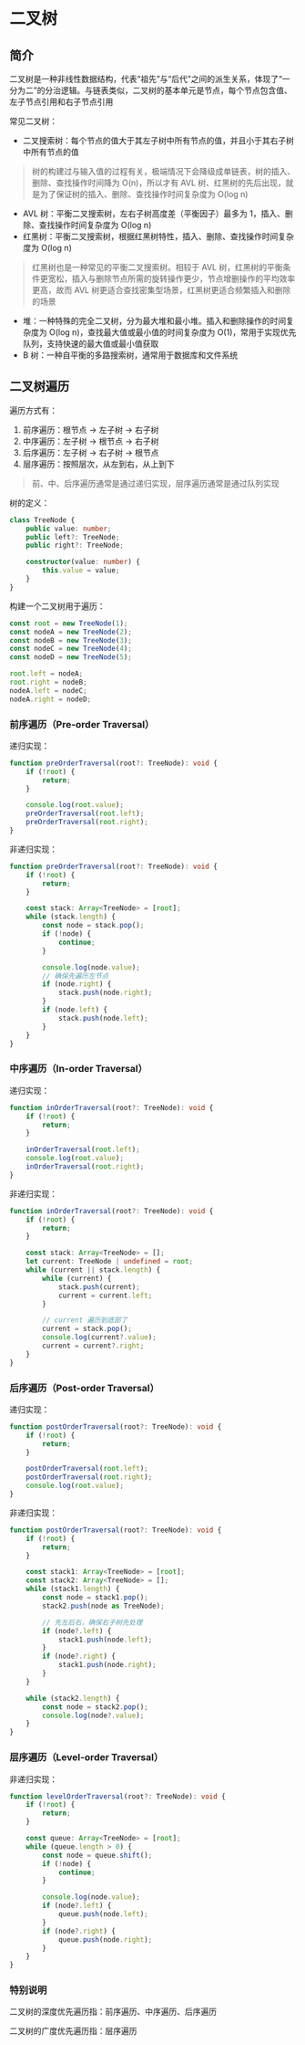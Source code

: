 # 二叉树

## 简介

二叉树是一种非线性数据结构，代表“祖先”与“后代”之间的派生关系，体现了“一分为二”的分治逻辑。与链表类似，二叉树的基本单元是节点，每个节点包含值、左子节点引用和右子节点引用

常见二叉树：

-   二叉搜索树：每个节点的值大于其左子树中所有节点的值，并且小于其右子树中所有节点的值

> 树的构建过与输入值的过程有关，极端情况下会降级成单链表，树的插入、删除、查找操作时间降为 O(n)，所以才有 AVL 树、红黑树的先后出现，就是为了保证树的插入、删除、查找操作时间复杂度为 O(log n)

-   AVL 树：平衡二叉搜索树，左右子树高度差（平衡因子）最多为 1，插入、删除、查找操作时间复杂度为 O(log n)
-   红黑树：平衡二叉搜索树，根据红黑树特性，插入、删除、查找操作时间复杂度为 O(log n)

> 红黑树也是一种常见的平衡二叉搜索树。相较于 AVL 树，红黑树的平衡条件更宽松，插入与删除节点所需的旋转操作更少，节点增删操作的平均效率更高，故而 AVL 树更适合查找密集型场景，红黑树更适合频繁插入和删除的场景

-   堆：一种特殊的完全二叉树，分为最大堆和最小堆。插入和删除操作的时间复杂度为 O(log n)，查找最大值或最小值的时间复杂度为 O(1)，常用于实现优先队列，支持快速的最大值或最小值获取
-   B 树：一种自平衡的多路搜索树，通常用于数据库和文件系统

## 二叉树遍历

遍历方式有：

1. 前序遍历：根节点 -> 左子树 -> 右子树
2. 中序遍历：左子树 -> 根节点 -> 右子树
3. 后序遍历：左子树 -> 右子树 -> 根节点
4. 层序遍历：按照层次，从左到右，从上到下

> 前、中、后序遍历通常是通过递归实现，层序遍历通常是通过队列实现

树的定义：

```ts
class TreeNode {
    public value: number;
    public left?: TreeNode;
    public right?: TreeNode;

    constructor(value: number) {
        this.value = value;
    }
}
```

构建一个二叉树用于遍历：

```ts
const root = new TreeNode(1);
const nodeA = new TreeNode(2);
const nodeB = new TreeNode(3);
const nodeC = new TreeNode(4);
const nodeD = new TreeNode(5);

root.left = nodeA;
root.right = nodeB;
nodeA.left = nodeC;
nodeA.right = nodeD;
```

### 前序遍历（Pre-order Traversal）

递归实现：

```ts
function preOrderTraversal(root?: TreeNode): void {
    if (!root) {
        return;
    }

    console.log(root.value);
    preOrderTraversal(root.left);
    preOrderTraversal(root.right);
}
```

非递归实现：

```ts
function preOrderTraversal(root?: TreeNode): void {
    if (!root) {
        return;
    }

    const stack: Array<TreeNode> = [root];
    while (stack.length) {
        const node = stack.pop();
        if (!node) {
            continue;
        }

        console.log(node.value);
        // 确保先遍历左节点
        if (node.right) {
            stack.push(node.right);
        }
        if (node.left) {
            stack.push(node.left);
        }
    }
}
```

### 中序遍历（In-order Traversal）

递归实现：

```ts
function inOrderTraversal(root?: TreeNode): void {
    if (!root) {
        return;
    }

    inOrderTraversal(root.left);
    console.log(root.value);
    inOrderTraversal(root.right);
}
```

非递归实现：

```ts
function inOrderTraversal(root?: TreeNode): void {
    if (!root) {
        return;
    }

    const stack: Array<TreeNode> = [];
    let current: TreeNode | undefined = root;
    while (current || stack.length) {
        while (current) {
            stack.push(current);
            current = current.left;
        }

        // current 遍历到底部了
        current = stack.pop();
        console.log(current?.value);
        current = current?.right;
    }
}
```

### 后序遍历（Post-order Traversal）

递归实现：

```ts
function postOrderTraversal(root?: TreeNode): void {
    if (!root) {
        return;
    }

    postOrderTraversal(root.left);
    postOrderTraversal(root.right);
    console.log(root.value);
}
```

非递归实现：

```ts
function postOrderTraversal(root?: TreeNode): void {
    if (!root) {
        return;
    }

    const stack1: Array<TreeNode> = [root];
    const stack2: Array<TreeNode> = [];
    while (stack1.length) {
        const node = stack1.pop();
        stack2.push(node as TreeNode);

        // 先左后右，确保右子树先处理
        if (node?.left) {
            stack1.push(node.left);
        }
        if (node?.right) {
            stack1.push(node.right);
        }
    }

    while (stack2.length) {
        const node = stack2.pop();
        console.log(node?.value);
    }
}
```

### 层序遍历（Level-order Traversal）

非递归实现：

```ts
function levelOrderTraversal(root?: TreeNode): void {
    if (!root) {
        return;
    }

    const queue: Array<TreeNode> = [root];
    while (queue.length > 0) {
        const node = queue.shift();
        if (!node) {
            continue;
        }

        console.log(node.value);
        if (node?.left) {
            queue.push(node.left);
        }
        if (node?.right) {
            queue.push(node.right);
        }
    }
}
```

### 特别说明

二叉树的深度优先遍历指：前序遍历、中序遍历、后序遍历

二叉树的广度优先遍历指：层序遍历
